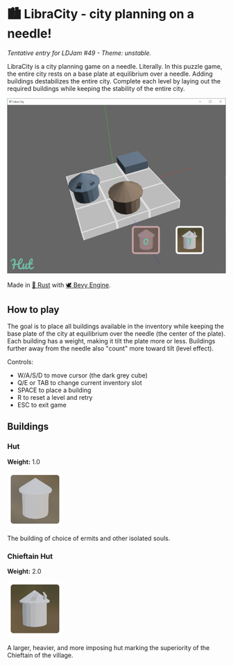 # 🏙 LibraCity - city planning on a needle!

_Tentative entry for LDJam #49 - Theme: unstable._

LibraCity is a city planning game on a needle. Literally. In this puzzle game, the entire city rests on a base plate at equilibrium over a needle. Adding buildings destabilizes the entire city. Complete each level by laying out the required buildings while keeping the stability of the entire city.

![Libra City early screenshot](media/cover_image.png)

Made in [🦀 Rust](https://www.rust-lang.org/) with [🕊 Bevy Engine](https://bevyengine.org/).

## How to play

The goal is to place all buildings available in the inventory while keeping the base plate of the city at equilibrium over the needle (the center of the plate). Each building has a weight, making it tilt the plate more or less. Buildings further away from the needle also "count" more toward tilt (level effect).

Controls:
- W/A/S/D to move cursor (the dark grey cube)
- Q/E or TAB to change current inventory slot
- SPACE to place a building
- R to reset a level and retry
- ESC to exit game

## Buildings

### Hut

**Weight:** 1.0

![](assets/textures/frame_hut.png)

The building of choice of ermits and other isolated souls.

### Chieftain Hut

**Weight:** 2.0

![](assets/textures/frame_chieftain_hut.png)

A larger, heavier, and more imposing hut marking the superiority of the Chieftain of the village.